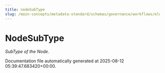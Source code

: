 ```yaml
---
title: nodeSubType
slug: /main-concepts/metadata-standard/schemas/governance/workflows/elements/nodesubtype
---
```


# NodeSubType

*SubType of the Node.*



Documentation file automatically generated at 2025-08-12 05:39:47.683420+00:00.

